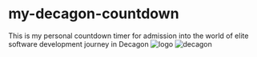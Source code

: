 # my-decagon-countdown
This is my personal countdown timer for admission into the world of elite software development journey in Decagon
![logo](https://user-images.githubusercontent.com/120300671/219813762-5bdd056f-fae1-4917-ad36-4c26c81b1a34.svg)
![decagon](https://user-images.githubusercontent.com/120300671/219813913-8eb7cf9d-4c86-4f37-8749-0bd2dfadf410.png)
